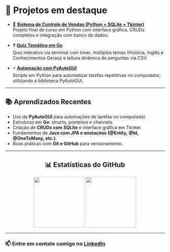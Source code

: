 # 📌 Projetos em destaque

- 🛒 **[Sistema de Controle de Vendas (Python + SQLite + Tkinter)](https://github.com/marcosviniciusribeiiro/sistema-controle-vendas)**  
  Projeto final de curso em Python com interface gráfica, CRUDs completos e integração com banco de dados.

- ❓ **[Quiz Temático em Go](https://github.com/marcosviniciusribeiiro/quiz-go)**  
  Quiz interativo via terminal com timer, múltiplos temas (História, Inglês e Conhecimentos Gerais) e leitura dinâmica de perguntas via CSV.

- ⚡ **[Automação com PyAutoGUI](https://github.com/marcosviniciusribeiiro/python-automacao)**  
  Scripts em Python para automatizar tarefas repetitivas no computador, utilizando a biblioteca PyAutoGUI.  

---

## 📚 Aprendizados Recentes
- Uso de **PyAutoGUI** para automações de tarefas no computador.  
- Estruturas em **Go**: structs, ponteiros e channels.  
- Criação de **CRUDs com SQLite** e interface gráfica em Tkinter.  
- Fundamentos de **Java com JPA e anotações (@Entity, @Id, @OneToMany, etc.)**.  
- Boas práticas com **Git e GitHub** para versionamento.  

---

<h2 align="center">📊 Estatísticas do GitHub</h2>

<div align="center">
  <img height="160em" src="https://github-readme-stats.vercel.app/api?username=marcosviniciusribeiiro&show_icons=true&theme=dracula"/>
  <img height="160em" src="https://github-readme-stats.vercel.app/api/top-langs/?username=marcosviniciusribeiiro&layout=compact&theme=dracula"/>
</div>

---

### 📫 Entre em contato comigo no [LinkedIn](https://www.linkedin.com/in/marcosviniciusribeiiro)
